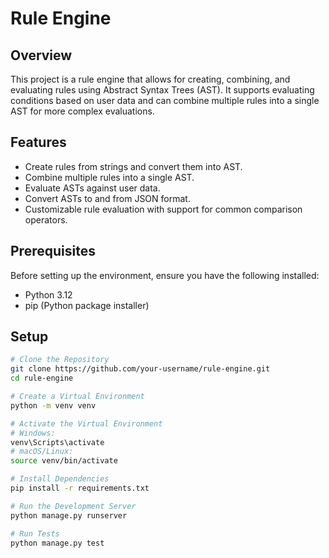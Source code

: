 # Rule Engine

## Overview

This project is a rule engine that allows for creating, combining, and evaluating rules using Abstract Syntax Trees (AST). It supports evaluating conditions based on user data and can combine multiple rules into a single AST for more complex evaluations.

## Features

- Create rules from strings and convert them into AST.
- Combine multiple rules into a single AST.
- Evaluate ASTs against user data.
- Convert ASTs to and from JSON format.
- Customizable rule evaluation with support for common comparison operators.

## Prerequisites

Before setting up the environment, ensure you have the following installed:

- Python 3.12
- pip (Python package installer)

## Setup

```bash
# Clone the Repository
git clone https://github.com/your-username/rule-engine.git
cd rule-engine

# Create a Virtual Environment
python -m venv venv

# Activate the Virtual Environment
# Windows:
venv\Scripts\activate
# macOS/Linux:
source venv/bin/activate

# Install Dependencies
pip install -r requirements.txt

# Run the Development Server
python manage.py runserver

# Run Tests
python manage.py test
